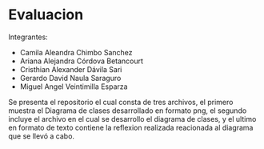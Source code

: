# Evaluacion
Integrantes:
- Camila Aleandra Chimbo Sanchez
- Ariana Alejandra Córdova Betancourt
- Cristhian Alexander Dávila Sari
- Gerardo David Naula Saraguro
- Miguel Angel Veintimilla Esparza

Se presenta el repositorio el cual consta de tres archivos, el primero muestra el Diagrama de clases desarrollado en formato png, el segundo incluye el archivo en el cual se desarrollo el diagrama de clases, y el ultimo en formato de texto contiene la reflexion realizada reacionada al diagrama que se llevó a cabo.
